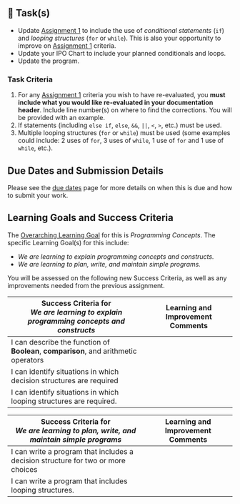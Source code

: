 ## &#x1F4D8;  Task(s)

* Update [Assignment 1][a1] to include the use of _conditional statements_ (`if`) and _looping structures_ (`for` or `while`).  This is also your opportunity to improve on [Assignment 1][a1] criteria.
* Update your IPO Chart to include your planned conditionals and loops.
* Update the program.

### Task Criteria

1. For any [Assignment 1][a1] criteria you wish to have re-evaluated, you **must include what you would like re-evaluated in your documentation header**. 
 Include line number(s) on where to find the corrections.  You will be provided with an example.
2. If statements (including `else if`, `else`, `&&`, `||`, `<`, `>`, etc.) must be used.
3. Multiple looping structures (`for` or `while`) must be used (some examples could include: 2 uses of `for`, 3 uses of `while`, 1 use of `for` and 1 use of `while`, etc.).


## Due Dates and Submission Details

Please see the [due dates](./Due-Dates-and-Submission-Details) page for more details on when this is due and how to submit your work.

## Learning Goals and Success Criteria

The [Overarching Learning Goal](./images/ICS2O.jpg) for this is _Programming Concepts_.
The specific Learning Goal(s) for this include:
  * _We are learning to explain programming concepts and constructs._
  * _We are learning to plan, write, and maintain simple programs._

You will be assessed on the following new Success Criteria, as well as any improvements needed from the previous assignment.

| Success Criteria for <br/> _We are learning to explain programming concepts and constructs_ | Learning and Improvement Comments |
| ----------- | ------- |
| I can describe the function of **Boolean**, **comparison**, and arithmetic operators | |
| I can identify situations in which decision structures are required | |
| I can identify situations in which looping structures are required. | |


| Success Criteria for <br/> _We are learning to plan, write, and maintain simple programs_ | Learning and Improvement Comments |
| ----------- | ------- |
| I can write a program that includes a decision structure for two or more choices | |
| I can write a program that includes looping structures.  | |


[a1]: ./Programming-Assignment-1